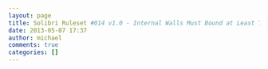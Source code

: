 ```yaml
---
layout: page
title: Solibri Ruleset #014 v1.0 - Internal Walls Must Bound at Least Two Spaces
date: 2013-05-07 17:37
author: michael
comments: true
categories: []
---
```


